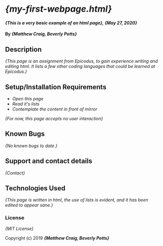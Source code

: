 # _{my-first-webpage.html}_

#### _{This is a very basic example of an html page}, {May 27, 2020}_

#### By _**{Matthew Craig, Beverly Potts}**_

## Description

_{This page is an assignment from Epicodus, to gain experience writing and editing html. It lists a few other coding languages that could be learned at Epicodus.}_

## Setup/Installation Requirements

* _Open this page_
* _Read it's lists_
* _Contemplate the content in front of mirror_

_{For now, this page accepts no user interaction}_

## Known Bugs

_{No known bugs to date.}_

## Support and contact details

_{Contact}_

## Technologies Used

_{This page is written in html, the use of lists is evident, and it has been edited to appear sane.}_

### License

*{MIT License}*

Copyright (c) 2019 **_{Matthew Craig, Beverly Potts}_**
